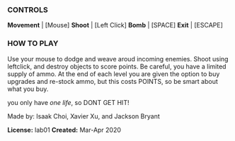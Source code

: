 ### CONTROLS
**Movement**  \| \[Mouse]
**Shoot**     \| \[Left Click]
**Bomb**      \| \[SPACE]
**Exit**      \| \[ESCAPE]



### HOW TO PLAY
Use your mouse to dodge and weave aroud incoming enemies. Shoot using leftclick, and destroy objects to score points. Be careful, you have a limited supply of ammo. At the end of each level you are given the option to buy upgrades and re-stock ammo, but this costs POINTS, so be smart about what you buy.

you only have *one life*, so DONT GET HIT!

Made by: Isaak Choi, Xavier Xu, and Jackson Bryant

**License:** lab01
**Created:** Mar-Apr 2020
